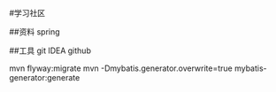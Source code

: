 #学习社区

##资料
spring

##工具
git 
IDEA
github

mvn flyway:migrate
mvn -Dmybatis.generator.overwrite=true mybatis-generator:generate